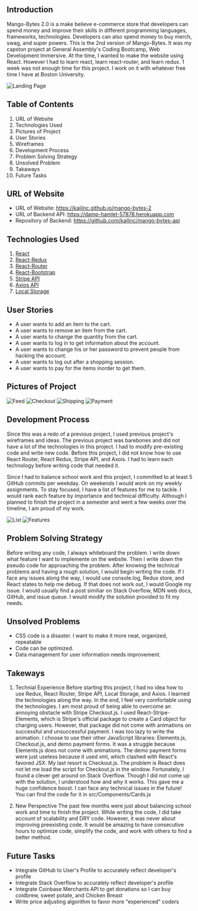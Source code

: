 ## Introduction

Mango-Bytes 2.0 is a make believe e-commerce store that developers can spend money
and improve their skills in different programming languages, frameworks, technologies.
Developers can also spend money to buy merch, swag, and super powers. This is the
2nd version of Mango-Bytes. It was my capston project at General Assembly's Coding
Bootcamp, Web Development Immersive. At the time, I wanted to make the website using
React. However I had to learn react, learn react-router, and learn redux. 1 week was not enough time for this project. I work on it with whatever free time I have at Boston University.

![Landing  Page](https://raw.githubusercontent.com/kailinc/mango-bytes-2/master/public/HomePage.png)

## Table of Contents

1.  URL of Website
2.  Technologies Used
3.  Pictures of Project
4.  User Stories
5.  Wireframes
6.  Development Process
7.  Problem Solving Strategy
8.  Unsolved Problem
9.  Takaways
10.  Future Tasks

## URL of Website

-   URL of Website: https://kailinc.github.io/mango-bytes-2
-   URL of Backend API: https://damp-hamlet-57878.herokuapp.com
-   Repository of Backend: https://github.com/kailinc/mango-bytes-api

## Technologies Used

1. [React](https://reactjs.org/)
2. [React-Redux](https://redux.js.org/basics/usage-with-react)
3. [React-Router](https://reacttraining.com/react-router/web/guides/philosophy)
4. [React-Bootstrap](https://react-bootstrap.github.io/)
5. [Stripe API](https://stripe.com/docs/api)
6. [Axios API](https://www.npmjs.com/package/axios)
7. [Local Storage](https://developer.mozilla.org/en-US/docs/Web/API/Window/localStorage)

## User Stories

-  A user wants to add an item to the cart.
-  A user wants to remove an item from the cart.
-  A user wants to change the quantity from the cart.
-  A user wants to log in to get information about the account.
-  A user wants to change his or her password to prevent people from hacking the account.
-  A user wants to log out after a shopping session.
-  A user wants to pay for the items inorder to get them.

## Pictures of Project

![Feed](https://raw.githubusercontent.com/kailinc/mango-bytes-2/master/public/feed.png)
![Checkout](https://raw.githubusercontent.com/kailinc/mango-bytes-2/master/public/Checkout.png)
![Shipping](https://raw.githubusercontent.com/kailinc/mango-bytes-2/master/public/shipping.png)
![Payment](https://raw.githubusercontent.com/kailinc/mango-bytes-2/master/public/payment.png)

## Development Process

  Since this was a redo of a previous project, I used previous project's
wireframes and ideas. The previous project was barebones and did not have a lot
of the technologies in this project. I had to modify pre-existing code and write
new code. Before this project, I did not know how to use React Router, React
Redux, Stripe API, and Axois. I had to learn each technology before writing code
that needed it.

  Since I had to balance school work and this project, I committed to at least 5
GitHub commits per weekday. On weekends I would work on my weekly assignments. To
stay focused, I have a list of features for me to tackle. I would rank each
feature by importance and technical difficulty. Although I planned to finish the
project in a semester and went a few weeks over the timeline, I am proud of my
work.

![List](https://raw.githubusercontent.com/kailinc/mango-bytes-2/master/public/list.JPG)
![Features](https://raw.githubusercontent.com/kailinc/mango-bytes-2/master/public/features.JPG)

## Problem Solving Strategy

  Before writing any code, I always whiteboard the problem. I write down what feature
I want to implemente on the website. Then I write down the pseudo code for approaching
the problem. After knowing the technical problems and having a rough solution,
I would begin writing the code. If I face any issues along the way, I would use console.log,
Redux store, and React states to help me debug. If that does not work out, I would
Google my issue. I would usually find a post similiar on Stack Overflow, MDN web docs,
GitHub, and issue queue. I would modify the solution provided to fit my needs.

## Unsolved Problems

-  CSS code is a disaster. I want to make it more neat, organized, repeatable
-  Code can be optimized.
-  Data management for user information needs improvement.

## Takeways

1.  Technial Experience
    Before starting this project, I had no idea how to use Redux, React Router,
  Stripe API, Local Storage, and Axios. I learned the technologies along the way.
  In the end, I feel very comfortable using the technologies. I am most proud of
  being able to overcome an annoying obstacle with Stripe Checkout.js.
    I used React-Stripe-Elements, which is Stripe's official package to create a
  Card object for charging users. However, that package did not come with
  animations on successful and unsuccessful payment. I was too lazy to write the
  animation. I choose to use their other JavaScript libraries: Elements.js,
  Checkout.js, and demo payment forms. It was a struggle because Elements.js
  does not come with animations. The demo payment forms were just useless
  because it used xml, which clashed with React's favored JSX. My last resort
  is Checkout.js. The problem is React does not let me load the script for
  Checkout.js in the window. Fortunately, I found a clever get around on Stack
  Overflow. Though I did not come up with the solution, I understood how and why
  it works. This gave me a huge confidence boost. I can face any technical issues
  in the future! You can find the code for it in src/Components/Cards.js

2.  New Perspective
    The past few months were just about balancing school work and time to finish
  the project. While writing the code, I did take account of scalability and DRY
  code. However, it was never about improving preexisting code. It would be
  amazing to have consecutive hours to optimize code, simplify the code, and
  work with others to find a better method.

## Future Tasks

-  Integrate GitHub to User's Profile to accurately reflect developer's profile
-  Integrate Stack Overflow to accurately reflect developer's profile
-  Integrate Coinbase Merchants API to get donations so I can buy coldbrew, sweet potate, and Chicken Breast
-  Write price adjusting algorithm to favor more "experienced" coders
